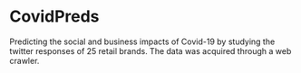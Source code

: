 # CovidPreds
Predicting the social and business impacts of Covid-19 by studying the twitter responses of 25 retail brands. The data was acquired through a web crawler.
